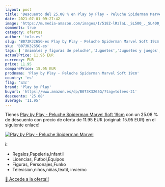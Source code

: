 ```yaml
---
layout: post
title: 'Descuento del 25.08 % en Play by Play - Peluche Spiderman Marvel '
date: 2021-07-01 09:27:42
image: 'https://m.media-amazon.com/images/I/518Z-lRzlaL._SL500_._SL400_.jpg'
comments: true
category: ofertas
author: 'tole.es'
slug: 'B073K3265G-es Play by Play - Peluche Spiderman Marvel Soft 19cm'
sku: 'B073K3265G-es'
tags: [ 'Animales y figuras de peluche','Juguetes','Juguetes y juegos','Peluches','peluche','play by play', ]
actualPrice: 11.95 EUR
currency: EUR
price: 11.95
comparePrice: 15.95 EUR
prodname: 'Play by Play - Peluche Spiderman Marvel Soft 19cm'
country: 'es'
flag: '🇪🇸'
brand: 'Play by Play'
buyurl: 'https://www.amazon.es/dp/B073K3265G/?tag=tolees-21'
descuento: '25.08'
average: '11.95'
---
```


Tienes [Play by Play - Peluche Spiderman Marvel Soft 19cm](https://www.amazon.es/dp/B073K3265G/?tag=tolees-21) con un 25.08 % de descuento con precio de oferta de 11.95 EUR (original: 15.95 EUR) en el siguiente enlace!

[![Play by Play - Peluche Spiderman Marvel ](https://m.media-amazon.com/images/I/518Z-lRzlaL._SL500_._SL400_.jpg)](https://www.amazon.es/dp/B073K3265G/?tag=tolees-21)

ℹ️:

- Regalos,Papeleria,Infantil
- Licencias, Futbol,Equipos
- Figuras, Personajes,Funko
- Television,niños,niñas,textil, invierno

[🛒 Accede a la oferta!!](https://www.amazon.es/dp/B073K3265G/?tag=tolees-21)
